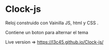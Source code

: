 # Clock-js

Reloj construido con  Vainilla JS, html y CSS .

Contiene un boton  para alternar  el tema

Live version => https://l3c45.github.io/Clock-js/
